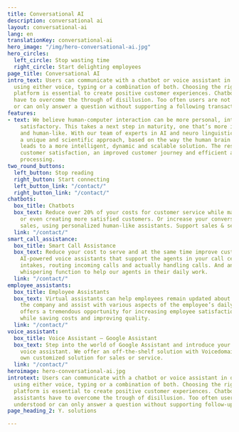 ```yaml
---
title: Conversational AI
description: conversational ai
layout: conversational-ai
lang: en
translationKey: conversational-ai
hero_image: "/img/hero-conversational-ai.jpg"
hero_circles:
  left_circle: Stop wasting time
  right_circle: Start delighting employees
page_title: Conversational AI
intro_text: Users can communicate with a chatbot or voice assistant in different languages,
  using either voice, typing or a combination of both. Choosing the right conversational
  platform is essential to create positive customer experiences. Chatbots and voice-assistants
  have to overcome the through of disillusion. Too often users are not properly understood
  or can only answer a question without supporting a following transactions.
features:
- text: We believe human-computer interaction can be more personal, intelligent and
    satisfactory. This takes a next step in maturity, one that’s more intelligent
    and human-like. With our team of experts in AI and neuro linguistics we introduced
    a unique and scientific approach, based on the way the human brain works. This
    leads to a more intelligent, dynamic and scalable solution. The result? Higher
    customer satisfaction, an improved customer journey and efficient and intelligent
    processing.
two_round_buttons:
  left_button: Stop reading
  right_button: Start connecting
  left_button_link: "/contact/"
  right_button_link: "/contact/"
chatbots:
  box_title: Chatbots
  box_text: Reduce over 20% of your costs for customer service while main- taining
    or even creating more satisfied customers. Or increase your conversion rates for
    sales, using personalized human-like assistants. Support sales & service.
  link: "/contact/"
smart_call_assistance:
  box_title: Smart Call Assistance
  box_text: Reduce your cost to serve and at the same time improve customer experience.
    AI-powered voice assistants that support the agents in your call centre. By performing
    intakes, routing incoming calls and actually handling calls. And an easy-to-use
    whispering function to help our agents in their daily work.
  link: "/contact/"
employee_assistants:
  box_title: Employee Assistants
  box_text: Virtual assistants can help employees remain updated about news within
    the company and assist with various aspects of the employee’s daily work. This
    offers a tremendous opportunity for increasing employee satisfaction and productivity
    while saving costs and improving quality.
  link: "/contact/"
voice_assistant:
  box_title: Voice Assistant – Google Assistant
  box_text: Step into the world of Google Assistant and introduce your first AI-powered
    voice assistant. We offer an off-the-shelf solution with Voicedomain. Or your
    own customized solution for sales or service.
  link: "/contact/"
heroimage: hero-conversational-ai.jpg
introtext: Users can communicate with a chatbot or voice assistant in different languages,
  using either voice, typing or a combination of both. Choosing the right conversational
  platform is essential to create positive customer experiences. Chatbots and voice
  assistants have to overcome the trough of disillusion. Too often users are not properly
  understood or can only answer a question without supporting follow-up transactions.
page_heading_2: Y. solutions

---
```

